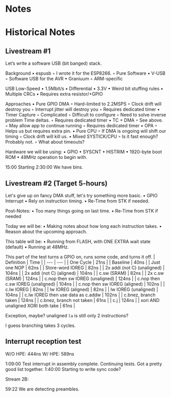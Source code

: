 # Notes











# Historical Notes

## Livestream #1 

Let’s write a software USB (bit banged) stack.

Background
    • espusb
        ◦ I wrote it for the ESP8266.
        ◦ Pure Software
    • V-USB
        ◦ Software USB for the AVR
    • Graniuum
        ◦ ARM-specific

USB Low-Speed
    • 1.5Mbit/s
    • Differential
    • 3.3V
    • Weird bit stuffing rules
    • Multiple CRCs
    • Requires extra resistor/+GPIO

Approaches
    • Pure GPIO DMA
        ◦ Hard-limited to 2.2MSPS
        ◦ Clock drift will destroy you
        ◦ Interrupt jitter will destroy you
        ◦ Requires dedicated timer
    • Timer Capture
        ◦ Complicated
        ◦ Difficult to configure
        ◦ Need to solve inverse problem
             Time deltas.
        ◦ Requires dedicated timer
    • TC + DMA
        ◦ See above.
        ◦ May allow app to continue running
        ◦ Requires dedicated timer
    • OPA
        ◦ Helps us but requires extra pin.
    • Pure CPU
        ◦ If DMA is ongoing will shift our timing
        ◦ Clock drift will kill us.
    • Mixed SYSTICK/CPU
        ◦ Is it fast enough? Probably not.
        ◦ What about timeouts?

Hardware we will be using:
    • GPIO
    • SYSCNT
    • HISTRIM
    • 1920-byte boot ROM
    • 48MHz operation to begin with.

15:00 Starting 
2:30:00 We have bins.

## Livestream #2 (Target 5-hours)

Let's give up on fancy DMA stuff, let's try something more basic.
    • GPIO Interrupt
    • Rely on instruction timing.
    • Re-Time from STK if needed.

Post-Notes:
    • Too many things going on last time.
    • Re-Time from STK if needed

Today we will be:
    • Making notes about how long each instruction takes.
    • Reason about the upcoming approach.


This table will be:
    • Running from FLASH, with ONE EXTRA wait state (default)
    • Running at 48MHz.


This part of the test turns a GPIO on, runs some code, and turns it off.
| Definition | Time |
| --- | --- |
| One Cycle | 21ns |
| Baseline | 40ns |
| Just one NOP | 62ns |
| Store-word IOREG | 82ns |
| 2x addi (not C) (unaligned) | 104ns |
| 2x addi (not C) (aligned) | 104ns |
| c.sw (SRAM) | 82ns |
| 2x c.sw (SRAM) | 124ns |
| c.nop then sw IOREG (unaligned) | 124ns |
| c.nop then c.sw IOREG (unaligned) | 104ns |
| c.nop then sw IOREG (aligned) | 102ns |
| c.lw IOREG | 82ns |
| lw IOREG (aligned) | 82ns |
| lw IOREG (unaligned) | 104ns |
| c.lw IOREG then use data as c.addw | 102ns |
| c.bnez, branch taken | 124ns |
| c.bnez, branch not taken | 61ns |
| c.j | 124ns |
| xori AND unaligned XORI both take | 61ns |

Exception, maybe? unaligned `la` is still only 2 instructions?

I guess branching takes 3 cycles.

## Interrupt reception test

W/O HPE: 444ns
W/ HPE: 589ns


1:09:00 Test interrupt in assembly complete. Continuing tests.
Got a pretty good list together.
1:40:00 Starting to write sync code?

Stream 2B:

59:22 We are detecting preambles.





